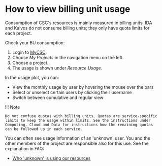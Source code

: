 # How to view billing unit usage

Consumption of CSC's resources is mainly measured in billing units. IDA and
Kaivos do not consume billing units; they only have quota limits for each
project.

Check your BU consumption:

1. Login to [MyCSC](http://my.csc.fi).
1. Choose _My Projects_ in the navigation menu on the left.
1. Choose a project.
1. The usage is shown under _Resource Usage_.

In the usage plot, you can:

* View the monthly usage by user by hovering the mouse over the bars
* Select or unselect certain users by clicking their username
* Switch between cumulative and regular view

!!! Note

    Do not confuse quotas with billing units. Quotas are service-specific
    limits to keep the usage within limits. See the instructions under
    Computing, Cloud and Data for instructions how the remaining quotas
    can be followed up in each service.

You can often see usage information of an 'unknown' user. You and the other
members of the project are responsible also for this use. See the explanation
in FAQ:

* [Who 'unknown' is using our resources](../faq/who-unknown-is-using-our-resources.md)

